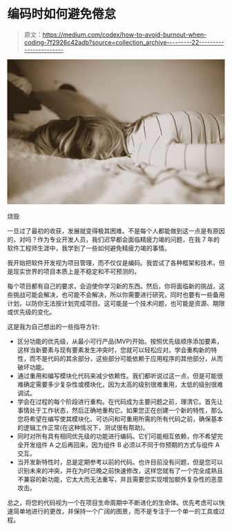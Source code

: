 # 编码时如何避免倦怠

> 原文：<https://medium.com/codex/how-to-avoid-burnout-when-coding-7f2926c42adb?source=collection_archive---------22----------------------->

![](img/4d40e3b3d8ef49a54e5df201105e7a94.png)

烧毁

一旦过了最初的收获，发展就变得极其困难。不是每个人都能做到这一点是有原因的，对吗？作为专业开发人员，我们迟早都会面临精疲力竭的问题，在我 7 年的软件工程师生涯中，我学到了一些如何避免精疲力竭的事情。

我开始把软件开发视为项目管理，而不仅仅是编码。我尝试了各种框架和技术，但是现实世界的项目本质上是不稳定和不可预测的。

每个项目都有自己的要求，会迫使你学习新的东西。然后，你将面临新的挑战，这些挑战可能会解决，也可能不会解决，所以你需要进行研究，同时也要有一些备用计划，以防你无法按计划完成项目。这可能是一个技术问题，也可能是资源、期限或优先级的变化。

这是我为自己想出的一些指导方针:

*   区分功能的优先级，从最小可行产品(MVP)开始。按照优先级顺序添加要素，这样当新要素与现有要素发生冲突时，您就可以轻松应对。学会重构新的特性，而不是代码的其余部分，这些部分可能依赖于应用程序的其他部分，从而破坏功能。
*   通过重用和编写模块化代码来减少依赖性。我们都听说过这一点，但是可能很难确定需要多少复杂性或模块化，因为太高的级别很难重用，太低的级别很难调试。
*   学会在过程的每个阶段进行重构。在代码成为主要问题之前，理清它。首先让事情处于工作状态，然后正确地重构它。如果您正在创建一个新的特性，那么您将希望在编写使其模块化、可访问和可重用所需的所有代码之前，确保基本的逻辑工作正常(在这种情况下，测试很有帮助)。
*   同时对所有具有相同优先级的功能进行编码。它们可能相互依赖，你不希望完全开发组件 A 之后再回来，因为组件 B 必须以不同于你预期的方式与组件 A 交互。
*   当开发新特性时，总是定期参考以前的代码。也许目前没有问题，但是您可以识别未来的冲突，并在为时已晚之前快速修改，这样您就有了一个完全成熟且不兼容的新功能，它太大而无法重写，并且需要您实现增加额外复杂性的恶意攻击。

总之，将您的代码视为一个在项目生命周期中不断进化的生命体。优先考虑可以快速简单地进行的更改，并保持一个广阔的图景，而不是专注于一个单一的工具或过程。